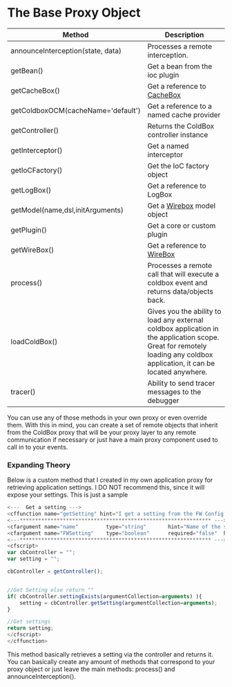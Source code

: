 # The Base Proxy Object

|Method|Description|
|--|--|
|announceInterception(state, data) |Processes a remote interception.|
|getBean()|Get a bean from the ioc plugin|
|getCacheBox()	|Get a reference to [CacheBox](http://wiki.coldbox.org/wiki/CacheBox.cfm)|
|getColdboxOCM(cacheName='default')	|Get a reference to a named cache provider|
|getController() |Returns the ColdBox controller instance |
|getInterceptor()	|Get a named interceptor |
|getIoCFactory()	|Get the IoC factory object |
|getLogBox()	|Get a reference to LogBox|
|getModel(name,dsl,initArguments)	|Get a [Wirebox](http://wiki.coldbox.org/wiki/Wirebox.cfm) model object|
|getPlugin()	|Get a core or custom plugin |
|getWireBox()	|Get a reference to [WireBox](http://wiki.coldbox.org/wiki/WireBox.cfm)|
|process() |Processes a remote call that will execute a coldbox event and returns data/objects back. |
|loadColdBox()	|Gives you the ability to load any external coldbox application in the application scope. Great for remotely loading any coldbox application, it can be located anywhere.|
|tracer()	|Ability to send tracer messages to the debugger |

You can use any of those methods in your own proxy or even override them. With this in mind, you can create a set of remote objects that inherit from the ColdBox proxy that will be your proxy layer to any remote communication if necessary or just have a main proxy component used to call in to your events.

### Expanding Theory

Below is a custom method that I created in my own application proxy for retrieving application settings. I DO NOT recommend this, since it will expose your settings. This is just a sample

```js
<---  Get a setting --->
<cffunction name="getSetting" hint="I get a setting from the FW Config structures. Use the FWSetting boolean argument to retrieve from the fwSettingsStruct." access="remote" returntype="struct" output="false">
<---************************************************************** --->
<cfargument name="name" 	    type="string"   	hint="Name of the setting key to retrieve"  >
<cfargument name="FWSetting"  	type="boolean" 	 	required="false"  hint="Boolean Flag. If true, it will retrieve from the fwSettingsStruct else from the configStruct. Default is false." default="false">
<---************************************************************** --->
<cfscript>
var cbController = "";
var setting = "";

cbController = getController();


//Get Setting else return ""
if( cbController.settingExists(argumentCollection=arguments) ){
	setting = cbController.getSetting(argumentCollection=arguments);
}

//Get settings
return setting;
</cfscript>
</cffunction>
```

This method basically retrieves a setting via the controller and returns it. You can basically create any amount of methods that correspond to your proxy object or just leave the main methods: process() and announceInterception().

